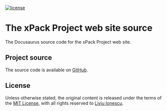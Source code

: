 [![license](https://img.shields.io/github/license/xpack/xpack.github.io)](https://github.com/xpack/xpack.github.io/blob/website/LICENSE)

# The xPack Project web site source

The Docusaurus source code for the xPack Project web site.

## Project source

The source code is available on
[GitHub](https://github.com/xpack/xpack.github.io/).

## License

Unless otherwise stated, the original content is released under the terms of the
[MIT License](https://opensource.org/licenses/mit/),
with all rights reserved to
[Liviu Ionescu](https://github.com/ilg-ul).

